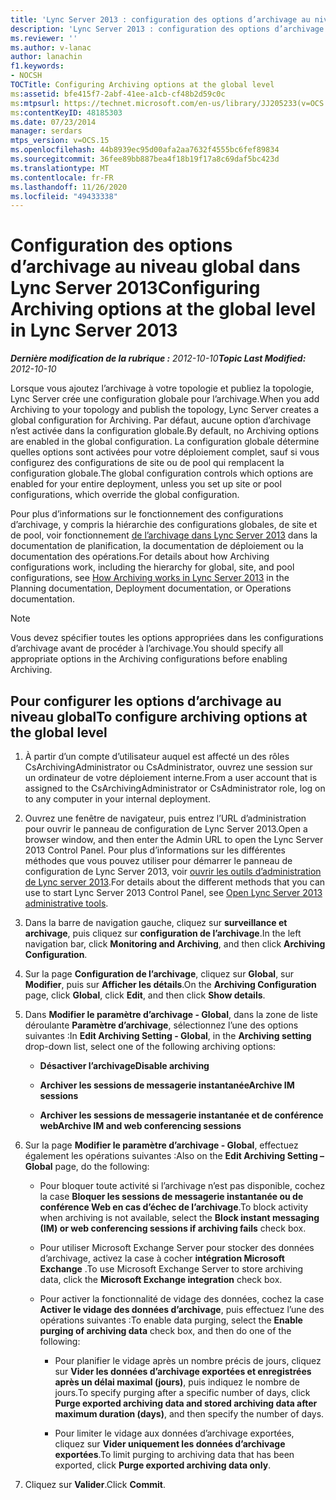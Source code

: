 ```yaml
---
title: 'Lync Server 2013 : configuration des options d’archivage au niveau global'
description: 'Lync Server 2013 : configuration des options d’archivage au niveau global.'
ms.reviewer: ''
ms.author: v-lanac
author: lanachin
f1.keywords:
- NOCSH
TOCTitle: Configuring Archiving options at the global level
ms:assetid: bfe415f7-2abf-41ee-a1cb-cf48b2d59c0c
ms:mtpsurl: https://technet.microsoft.com/en-us/library/JJ205233(v=OCS.15)
ms:contentKeyID: 48185303
ms.date: 07/23/2014
manager: serdars
mtps_version: v=OCS.15
ms.openlocfilehash: 44b8939ec95d00afa2aa7632f4555bc6fef89834
ms.sourcegitcommit: 36fee89bb887bea4f18b19f17a8c69daf5bc423d
ms.translationtype: MT
ms.contentlocale: fr-FR
ms.lasthandoff: 11/26/2020
ms.locfileid: "49433338"
---
```

# <a name="configuring-archiving-options-at-the-global-level-in-lync-server-2013"></a><span data-ttu-id="5942d-103">Configuration des options d’archivage au niveau global dans Lync Server 2013</span><span class="sxs-lookup"><span data-stu-id="5942d-103">Configuring Archiving options at the global level in Lync Server 2013</span></span>

<div data-xmlns="http://www.w3.org/1999/xhtml">

<div class="topic" data-xmlns="http://www.w3.org/1999/xhtml" data-msxsl="urn:schemas-microsoft-com:xslt" data-cs="https://msdn.microsoft.com/">

<div data-asp="https://msdn2.microsoft.com/asp">



</div>

<div id="mainSection">

<div id="mainBody"><span data-ttu-id="5942d-104">

<span> </span></span><span class="sxs-lookup"><span data-stu-id="5942d-104">

<span> </span></span></span>

<span data-ttu-id="5942d-105">_**Dernière modification de la rubrique :** 2012-10-10_</span><span class="sxs-lookup"><span data-stu-id="5942d-105">_**Topic Last Modified:** 2012-10-10_</span></span>

<span data-ttu-id="5942d-106">Lorsque vous ajoutez l’archivage à votre topologie et publiez la topologie, Lync Server crée une configuration globale pour l’archivage.</span><span class="sxs-lookup"><span data-stu-id="5942d-106">When you add Archiving to your topology and publish the topology, Lync Server creates a global configuration for Archiving.</span></span> <span data-ttu-id="5942d-107">Par défaut, aucune option d’archivage n’est activée dans la configuration globale.</span><span class="sxs-lookup"><span data-stu-id="5942d-107">By default, no Archiving options are enabled in the global configuration.</span></span> <span data-ttu-id="5942d-108">La configuration globale détermine quelles options sont activées pour votre déploiement complet, sauf si vous configurez des configurations de site ou de pool qui remplacent la configuration globale.</span><span class="sxs-lookup"><span data-stu-id="5942d-108">The global configuration controls which options are enabled for your entire deployment, unless you set up site or pool configurations, which override the global configuration.</span></span>

<span data-ttu-id="5942d-109">Pour plus d’informations sur le fonctionnement des configurations d’archivage, y compris la hiérarchie des configurations globales, de site et de pool, voir fonctionnement [de l’archivage dans Lync Server 2013](lync-server-2013-how-archiving-works.md) dans la documentation de planification, la documentation de déploiement ou la documentation des opérations.</span><span class="sxs-lookup"><span data-stu-id="5942d-109">For details about how Archiving configurations work, including the hierarchy for global, site, and pool configurations, see [How Archiving works in Lync Server 2013](lync-server-2013-how-archiving-works.md) in the Planning documentation, Deployment documentation, or Operations documentation.</span></span>

<div>


> [!NOTE]  
> <span data-ttu-id="5942d-110">Vous devez spécifier toutes les options appropriées dans les configurations d’archivage avant de procéder à l’archivage.</span><span class="sxs-lookup"><span data-stu-id="5942d-110">You should specify all appropriate options in the Archiving configurations before enabling Archiving.</span></span>



</div>

<div>

## <a name="to-configure-archiving-options-at-the-global-level"></a><span data-ttu-id="5942d-111">Pour configurer les options d’archivage au niveau global</span><span class="sxs-lookup"><span data-stu-id="5942d-111">To configure archiving options at the global level</span></span>

1.  <span data-ttu-id="5942d-112">À partir d’un compte d’utilisateur auquel est affecté un des rôles CsArchivingAdministrator ou CsAdministrator, ouvrez une session sur un ordinateur de votre déploiement interne.</span><span class="sxs-lookup"><span data-stu-id="5942d-112">From a user account that is assigned to the CsArchivingAdministrator or CsAdministrator role, log on to any computer in your internal deployment.</span></span>

2.  <span data-ttu-id="5942d-113">Ouvrez une fenêtre de navigateur, puis entrez l’URL d’administration pour ouvrir le panneau de configuration de Lync Server 2013.</span><span class="sxs-lookup"><span data-stu-id="5942d-113">Open a browser window, and then enter the Admin URL to open the Lync Server 2013 Control Panel.</span></span> <span data-ttu-id="5942d-114">Pour plus d’informations sur les différentes méthodes que vous pouvez utiliser pour démarrer le panneau de configuration de Lync Server 2013, voir [ouvrir les outils d’administration de Lync server 2013](lync-server-2013-open-lync-server-administrative-tools.md).</span><span class="sxs-lookup"><span data-stu-id="5942d-114">For details about the different methods that you can use to start Lync Server 2013 Control Panel, see [Open Lync Server 2013 administrative tools](lync-server-2013-open-lync-server-administrative-tools.md).</span></span>

3.  <span data-ttu-id="5942d-115">Dans la barre de navigation gauche, cliquez sur **surveillance et archivage**, puis cliquez sur **configuration de l’archivage**.</span><span class="sxs-lookup"><span data-stu-id="5942d-115">In the left navigation bar, click **Monitoring and Archiving**, and then click **Archiving Configuration**.</span></span>

4.  <span data-ttu-id="5942d-116">Sur la page **Configuration de l’archivage**, cliquez sur **Global**, sur **Modifier**, puis sur **Afficher les détails**.</span><span class="sxs-lookup"><span data-stu-id="5942d-116">On the **Archiving Configuration** page, click **Global**, click **Edit**, and then click **Show details**.</span></span>

5.  <span data-ttu-id="5942d-117">Dans **Modifier le paramètre d’archivage - Global**, dans la zone de liste déroulante **Paramètre d’archivage**, sélectionnez l’une des options suivantes :</span><span class="sxs-lookup"><span data-stu-id="5942d-117">In **Edit Archiving Setting - Global**, in the **Archiving setting** drop-down list, select one of the following archiving options:</span></span>
    
      - <span data-ttu-id="5942d-118">**Désactiver l’archivage**</span><span class="sxs-lookup"><span data-stu-id="5942d-118">**Disable archiving**</span></span>
    
      - <span data-ttu-id="5942d-119">**Archiver les sessions de messagerie instantanée**</span><span class="sxs-lookup"><span data-stu-id="5942d-119">**Archive IM sessions**</span></span>
    
      - <span data-ttu-id="5942d-120">**Archiver les sessions de messagerie instantanée et de conférence web**</span><span class="sxs-lookup"><span data-stu-id="5942d-120">**Archive IM and web conferencing sessions**</span></span>

6.  <span data-ttu-id="5942d-121">Sur la page **Modifier le paramètre d’archivage - Global**, effectuez également les opérations suivantes :</span><span class="sxs-lookup"><span data-stu-id="5942d-121">Also on the **Edit Archiving Setting – Global** page, do the following:</span></span>
    
      - <span data-ttu-id="5942d-122">Pour bloquer toute activité si l’archivage n’est pas disponible, cochez la case **Bloquer les sessions de messagerie instantanée ou de conférence Web en cas d’échec de l’archivage**.</span><span class="sxs-lookup"><span data-stu-id="5942d-122">To block activity when archiving is not available, select the **Block instant messaging (IM) or web conferencing sessions if archiving fails** check box.</span></span>
    
      - <span data-ttu-id="5942d-123">Pour utiliser Microsoft Exchange Server pour stocker des données d’archivage, activez la case à cocher **intégration Microsoft Exchange** .</span><span class="sxs-lookup"><span data-stu-id="5942d-123">To use Microsoft Exchange Server to store archiving data, click the **Microsoft Exchange integration** check box.</span></span>
    
      - <span data-ttu-id="5942d-124">Pour activer la fonctionnalité de vidage des données, cochez la case **Activer le vidage des données d’archivage**, puis effectuez l’une des opérations suivantes :</span><span class="sxs-lookup"><span data-stu-id="5942d-124">To enable data purging, select the **Enable purging of archiving data** check box, and then do one of the following:</span></span>
        
          - <span data-ttu-id="5942d-125">Pour planifier le vidage après un nombre précis de jours, cliquez sur **Vider les données d’archivage exportées et enregistrées après un délai maximal (jours)**, puis indiquez le nombre de jours.</span><span class="sxs-lookup"><span data-stu-id="5942d-125">To specify purging after a specific number of days, click **Purge exported archiving data and stored archiving data after maximum duration (days)**, and then specify the number of days.</span></span>
        
          - <span data-ttu-id="5942d-126">Pour limiter le vidage aux données d’archivage exportées, cliquez sur **Vider uniquement les données d’archivage exportées**.</span><span class="sxs-lookup"><span data-stu-id="5942d-126">To limit purging to archiving data that has been exported, click **Purge exported archiving data only**.</span></span>

7.  <span data-ttu-id="5942d-127">Cliquez sur **Valider**.</span><span class="sxs-lookup"><span data-stu-id="5942d-127">Click **Commit**.</span></span>

<span data-ttu-id="5942d-128"></div>

</div>

<span> </span>

</div>

</div>

</span><span class="sxs-lookup"><span data-stu-id="5942d-128"></div>

</div>

<span> </span>

</div>

</div>

</span></span></div>

